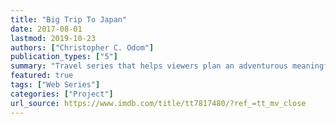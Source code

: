 ```yaml
---
title: "Big Trip To Japan"
date: 2017-08-01
lastmod: 2019-10-23
authors: ["Christopher C. Odom"]
publication_types: ["5"]
summary: "Travel series that helps viewers plan an adventurous meaningful journey of a lifetime trip to Japan."
featured: true
tags: ["Web Series"]
categories: ["Project"]
url_source: https://www.imdb.com/title/tt7817480/?ref_=tt_mv_close
---
```

